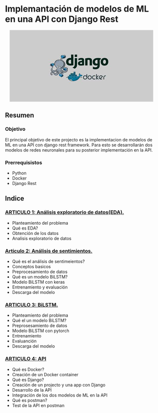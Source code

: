 # Implemantación de modelos de ML en una API con Django Rest

<p align="center">
  <a href="https://medium.com/@artgracastro" target="_blank">
    <img src="images/docker.jpg">
  </a>
</p>


## Resumen

### Objetivo
El principal objetivo de este projecto es la implementacion de modelos de ML en una API con django rest framework. Para esto se desarrollarán dos modelos de redes neuronales para su posterior implementación en la API.

### Prerrequisistos

* Python
* Docker
* Django Rest

## Indice

### [ARTICULO 1: Análisis exploratorio de datos(EDA).](Parte1_EDA.ipynb)

* Planteamiento del problema 
* Qué es EDA?
* Obtención de los datos
* Analisis exploratorio de datos 


### [Articulo 2: Análisis de sentimientos.](Parte2_sentiment_analysis.ipynb)

* Qué es el análisis de sentimeientos? 
* Conceptos basicos
* Preprocesamiento de datos
* Qué es un modelo BiLSTM?
* Modelo BiLSTM con keras
* Entrenamiento y evaluación 
* Descarga del modelo


### [ARTICULO 3: BiLSTM.](parte3_bilstm.ipynb)

* Planteamiento del problema 
* Qué el un modelo BiLSTM?
* Preprosesamiento de datos
* Modelo BiLSTM con pytorch
* Entrenamiento
* Evaluanción
* Descarga del modelo


### [ARTICULO 4: API](parte3_bilstm.ipynb)

* Qué es Docker? 
* Creación de un Docker container
* Qué es Django?
* Creación de un projecto y una app con Django 
* Desarrollo de la API 
* Integración de los dos modelos de ML en la API
* Qué es postman?
* Test de la API en postman
